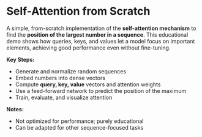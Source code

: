 # Self-Attention from Scratch

A simple, from-scratch implementation of the **self-attention mechanism** to find the **position of the largest number in a sequence**. This educational demo shows how queries, keys, and values let a model focus on important elements, achieving good performance even without fine-tuning.

**Key Steps:**
- Generate and normalize random sequences
- Embed numbers into dense vectors
- Compute **query, key, value** vectors and attention weights
- Use a feed-forward network to predict the position of the maximum
- Train, evaluate, and visualize attention

**Notes:**
- Not optimized for performance; purely educational
- Can be adapted for other sequence-focused tasks
